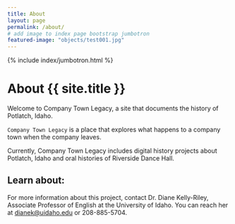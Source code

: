 ```yaml
---
title: About
layout: page
permalink: /about/
# add image to index page bootstrap jumbotron
featured-image: "objects/test001.jpg"
---
```


{% include index/jumbotron.html %}

# About {{ site.title }}

Welcome to Company Town Legacy, a site that documents the history of Potlatch, Idaho.   

`Company Town Legacy` is a place that explores what happens to a company town when the company leaves.

Currently, Company Town Legacy includes digital history projects about Potlatch, Idaho and oral histories of Riverside Dance Hall.

## Learn about:

For more information about this project, contact Dr. Diane Kelly-Riley, Associate Professor of English at the University of Idaho.  You can reach her at dianek@uidaho.edu or 208-885-5704.


